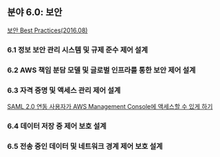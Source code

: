 ## 분야 6.0: 보안

[보안 Best Practices(2016.08)](https://d1.awsstatic.com/whitepapers/Security/AWS_Security_Best_Practices.pdf)

### 6.1 정보 보안 관리 시스템 및 규제 준수 제어 설계

### 6.2 AWS 책임 분담 모델 및 글로벌 인프라를 통한 보안 제어 설계

### 6.3 자격 증명 및 액세스 관리 제어 설계
[SAML 2.0 연동 사용자가 AWS Management Console에 액세스할 수 있게 하기](http://docs.aws.amazon.com/ko_kr/IAM/latest/UserGuide/id_roles_providers_enable-console-saml.html)


### 6.4 데이터 저장 중 제어 보호 설계

### 6.5 전송 중인 데이터 및 네트워크 경계 제어 보호 설계
